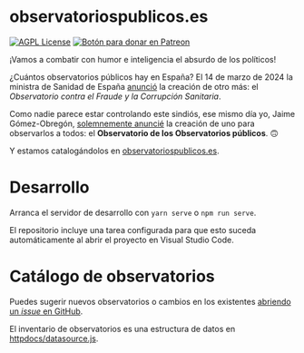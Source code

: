 # observatoriospublicos.es

[![AGPL License](https://img.shields.io/badge/license-AGPL-blue.svg)](http://www.gnu.org/licenses/agpl-3.0)
<span class="badge-patreon"><a href="https://patreon.com/jaime_gomez_obregon" title="Apoya este proyecto en Patreon"><img src="https://img.shields.io/badge/patreon-donate-yellow.svg" alt="Botón para donar en Patreon" /></a></span>

¡Vamos a combatir con humor e inteligencia el absurdo de los políticos!

¿Cuántos observatorios públicos hay en España? El 14 de marzo de 2024 la ministra de Sanidad de España [anunció](https://twitter.com/Monica_Garcia_G/status/1768227454223565199) la creación de otro más: el <cite>Observatorio contra el Fraude y la Corrupción Sanitaria</cite>.

Como nadie parece estar controlando este sindiós, ese mismo día yo, Jaime Gómez-Obregón, [solemnemente anuncié](https://twitter.com/JaimeObregon/status/1768560520183816530) la creación de uno para observarlos a todos: el <strong>Observatorio de los Observatorios públicos</strong>. 🙃

Y estamos catalogándolos en [observatoriospublicos.es](https://observatoriospublicos.es/).

# Desarrollo

Arranca el servidor de desarrollo con `yarn serve` o `npm run serve`.

El repositorio incluye una tarea configurada para que esto suceda automáticamente al abrir el proyecto en Visual Studio Code.

# Catálogo de observatorios

Puedes sugerir nuevos observatorios o cambios en los existentes [abriendo un _issue_ en GitHub](https://github.com/JaimeObregon/observatoriospublicos.es/issues/new/choose).

El inventario de observatorios es una estructura de datos en [httpdocs/datasource.js](`datasource.js`).
